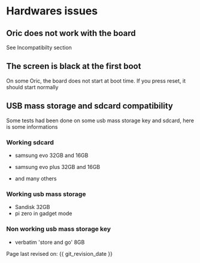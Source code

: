 # Hardwares issues

## Oric does not work with the board

See Incompatibilty section

## The screen is black at the first boot

On some Oric, the board does not start at boot time. If you press reset, it should start normally

## USB mass storage and sdcard compatibility

Some tests had been done on some usb mass storage key and sdcard, here is some informations

### Working sdcard

* samsung evo 32GB and 16GB

* samsung evo plus 32GB and 16GB

* and many others

### Working usb mass storage

* Sandisk 32GB
* pi zero in gadget mode

### Non working usb mass storage key

* verbatim 'store and go' 8GB


Page last revised on: {{ git_revision_date }}
